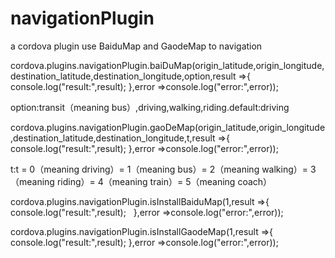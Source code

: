# navigationPlugin
a cordova plugin use BaiduMap and GaodeMap to navigation

cordova.plugins.navigationPlugin.baiDuMap(origin_latitude,origin_longitude,destination_latitude,destination_longitude,option,result =>{
      console.log("result:",result);
    },error =>console.log("error:",error));
    
option:transit（meaning bus）,driving,walking,riding.default:driving

cordova.plugins.navigationPlugin.gaoDeMap(origin_latitude,origin_longitude,destination_latitude,destination_longitude,t,result =>{
      console.log("result:",result);
    },error =>console.log("error:",error));
    
t:t = 0（meaning driving）= 1（meaning bus）= 2（meaning walking）= 3（meaning riding）= 4（meaning train）= 5（meaning coach）

 cordova.plugins.navigationPlugin.isInstallBaiduMap(1,result =>{
      console.log("result:",result);
    },error =>console.log("error:",error));
    
 cordova.plugins.navigationPlugin.isInstallGaodeMap(1,result =>{
      console.log("result:",result);
    },error =>console.log("error:",error));
      
    
    
